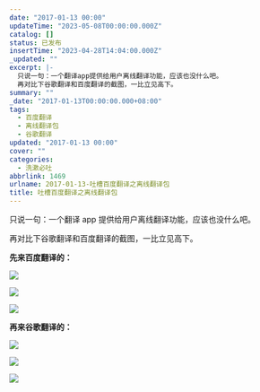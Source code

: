 ```yaml
---
date: "2017-01-13 00:00"
updateTime: "2023-05-08T00:00:00.000Z"
catalog: []
status: 已发布
insertTime: "2023-04-28T14:04:00.000Z"
_updated: ""
excerpt: |-
  只说一句：一个翻译app提供给用户离线翻译功能，应该也没什么吧。
  再对比下谷歌翻译和百度翻译的截图，一比立见高下。
summary: ""
_date: "2017-01-13T00:00:00.000+08:00"
tags:
  - 百度翻译
  - 离线翻译包
  - 谷歌翻译
updated: "2017-01-13 00:00"
cover: ""
categories:
  - 洗漱必吐
abbrlink: 1469
urlname: 2017-01-13-吐槽百度翻译之离线翻译包
title: 吐槽百度翻译之离线翻译包
---
```


只说一句：一个翻译 app 提供给用户离线翻译功能，应该也没什么吧。

再对比下谷歌翻译和百度翻译的截图，一比立见高下。

**先来百度翻译的：**

![](https://image.bmqy.net/upload/Fto5o-5ea0sNMlW_75VgGJCv2AcJ.png)

![](https://image.bmqy.net/upload/Fto5o-5ea0sNMlW_75VgGJCv2AcJ.png)

![](https://image.bmqy.net/upload/Fto5o-5ea0sNMlW_75VgGJCv2AcJ.png)

**再来谷歌翻译的：**

![](https://image.bmqy.net/upload/Fto5o-5ea0sNMlW_75VgGJCv2AcJ.png)

![](https://image.bmqy.net/upload/Fto5o-5ea0sNMlW_75VgGJCv2AcJ.png)

![](https://image.bmqy.net/upload/Fto5o-5ea0sNMlW_75VgGJCv2AcJ.png)
